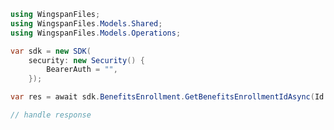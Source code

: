 <!-- Start SDK Example Usage [usage] -->
```csharp
using WingspanFiles;
using WingspanFiles.Models.Shared;
using WingspanFiles.Models.Operations;

var sdk = new SDK(
    security: new Security() {
        BearerAuth = "",
    });

var res = await sdk.BenefitsEnrollment.GetBenefitsEnrollmentIdAsync(Id: "string");

// handle response
```
<!-- End SDK Example Usage [usage] -->